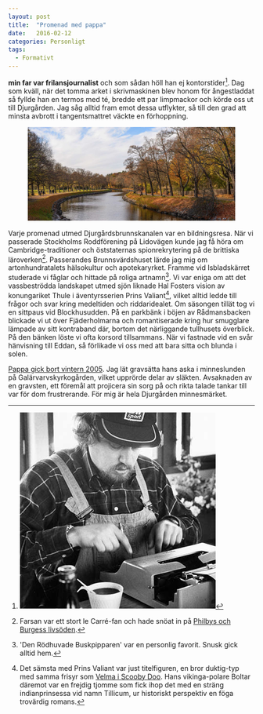 ```yaml
---
layout: post
title:  "Promenad med pappa"
date:   2016-02-12
categories: Personligt
tags:
  - Formativt
---
```


**min far var frilansjournalist** och som sådan höll han ej kontorstider[^1]. Dag som kväll, när det tomma arket i skrivmaskinen blev honom för ångestladdat så fyllde han en termos med té, bredde ett par limpmackor och körde oss ut till Djurgården. Jag såg alltid fram emot dessa utflykter, så till den grad att minsta avbrott i tangentsmattret väckte en förhoppning.

<figure>
<img src="/assets/pappa-kanalen.jpg">
</figure>

Varje promenad utmed Djurgårdsbrunnskanalen var en bildningsresa. När vi passerade Stockholms Roddförening på Lidovägen kunde jag få höra om Cambridge-traditioner och öststaternas spionrekrytering på de brittiska läroverken[^2]. Passerandes Brunnsvärdshuset lärde jag mig om artonhundratalets hälsokultur och apotekaryrket. Framme vid Isbladskärret studerade vi fåglar och hittade på roliga artnamn[^3]. Vi var eniga om att det vassbeströdda landskapet utmed sjön liknade Hal Fosters vision av konungariket Thule i äventyrsserien Prins Valiant[^4], vilket alltid ledde till frågor och svar kring medeltiden och riddaridealet.
Om säsongen tillät tog vi en sittpaus vid Blockhusudden. På en parkbänk i böjen av Rådmansbacken blickade vi ut över Fjäderholmarna och romantiserade kring hur smugglare lämpade av sitt kontraband där, bortom det närliggande tullhusets överblick. På den bänken löste vi ofta korsord tillsammans. När vi fastnade vid en svår hänvisning till Eddan, så förlikade vi oss med att bara sitta och blunda i solen.

[Pappa gick bort vintern 2005](https://www.dn.se/arkiv/familj/tommy-wiking/). Jag lät gravsätta hans aska i minneslunden på Galärvarvskyrkogården, vilket upprörde delar av släkten. Avsaknaden av en gravsten, ett föremål att projicera sin sorg på och rikta talade tankar till var för dom frustrerande. För mig är hela Djurgården minnesmärket.

[^1]: ![](/assets/pappa-jobb.jpg)
[^2]: Farsan var ett stort le Carré-fan och hade snöat in på [Philbys och Burgess livsöden](https://www.wikiwand.com/en/Cambridge_Spy_Ring).
[^3]: 'Den Rödhuvade Buskpipparen' var en personlig favorit. Snusk gick alltid hem.
[^4]: Det sämsta med Prins Valiant var just titelfiguren, en bror duktig-typ med samma frisyr som [Velma i Scooby Doo](https://www.wikiwand.com/en/Velma_Dinkley). Hans vikinga-polare Boltar däremot var en frejdig tjomme som fick ihop det med en sträng indianprinsessa vid namn Tillicum, ur historiskt perspektiv en föga trovärdig romans.
